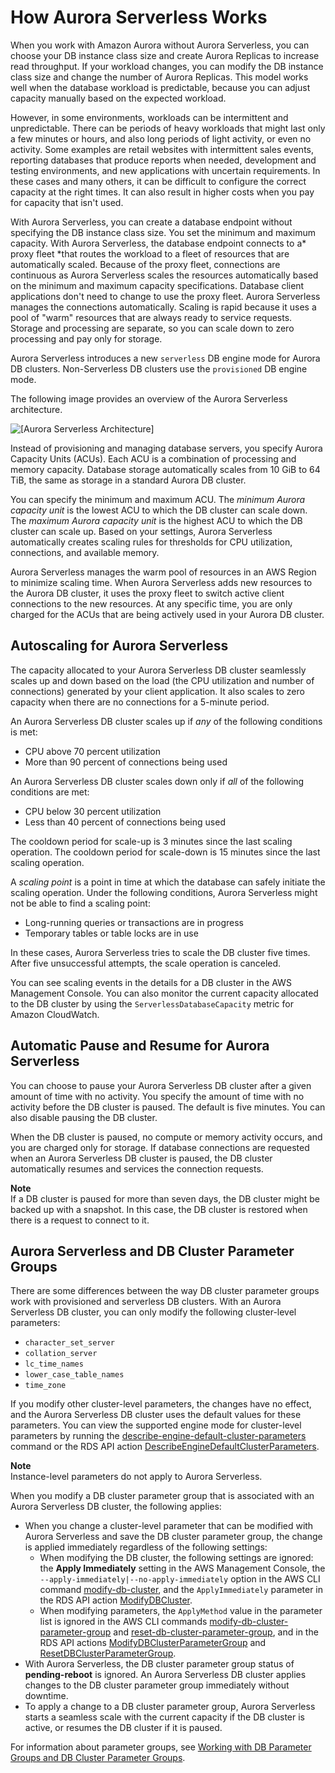 # How Aurora Serverless Works<a name="aurora-serverless.how-it-works"></a>

When you work with Amazon Aurora without Aurora Serverless, you can choose your DB instance class size and create Aurora Replicas to increase read throughput\. If your workload changes, you can modify the DB instance class size and change the number of Aurora Replicas\. This model works well when the database workload is predictable, because you can adjust capacity manually based on the expected workload\.

However, in some environments, workloads can be intermittent and unpredictable\. There can be periods of heavy workloads that might last only a few minutes or hours, and also long periods of light activity, or even no activity\. Some examples are retail websites with intermittent sales events, reporting databases that produce reports when needed, development and testing environments, and new applications with uncertain requirements\. In these cases and many others, it can be difficult to configure the correct capacity at the right times\. It can also result in higher costs when you pay for capacity that isn't used\.

With Aurora Serverless, you can create a database endpoint without specifying the DB instance class size\. You set the minimum and maximum capacity\. With Aurora Serverless, the database endpoint connects to a* proxy fleet *that routes the workload to a fleet of resources that are automatically scaled\. Because of the proxy fleet, connections are continuous as Aurora Serverless scales the resources automatically based on the minimum and maximum capacity specifications\. Database client applications don't need to change to use the proxy fleet\. Aurora Serverless manages the connections automatically\. Scaling is rapid because it uses a pool of "warm" resources that are always ready to service requests\. Storage and processing are separate, so you can scale down to zero processing and pay only for storage\.

Aurora Serverless introduces a new `serverless` DB engine mode for Aurora DB clusters\. Non\-Serverless DB clusters use the `provisioned` DB engine mode\.

 The following image provides an overview of the Aurora Serverless architecture\.

![\[Aurora Serverless Architecture\]](http://docs.aws.amazon.com/AmazonRDS/latest/AuroraUserGuide/images/aurora-serverless-arch.png)

Instead of provisioning and managing database servers, you specify Aurora Capacity Units \(ACUs\)\. Each ACU is a combination of processing and memory capacity\. Database storage automatically scales from 10 GiB to 64 TiB, the same as storage in a standard Aurora DB cluster\.

You can specify the minimum and maximum ACU\. The *minimum Aurora capacity unit* is the lowest ACU to which the DB cluster can scale down\. The *maximum Aurora capacity unit* is the highest ACU to which the DB cluster can scale up\. Based on your settings, Aurora Serverless automatically creates scaling rules for thresholds for CPU utilization, connections, and available memory\. 

Aurora Serverless manages the warm pool of resources in an AWS Region to minimize scaling time\. When Aurora Serverless adds new resources to the Aurora DB cluster, it uses the proxy fleet to switch active client connections to the new resources\. At any specific time, you are only charged for the ACUs that are being actively used in your Aurora DB cluster\.

## Autoscaling for Aurora Serverless<a name="aurora-serverless.how-it-works.auto-scaling"></a>

The capacity allocated to your Aurora Serverless DB cluster seamlessly scales up and down based on the load \(the CPU utilization and number of connections\) generated by your client application\. It also scales to zero capacity when there are no connections for a 5\-minute period\. 

An Aurora Serverless DB cluster scales up if *any* of the following conditions is met:
+ CPU above 70 percent utilization
+ More than 90 percent of connections being used

An Aurora Serverless DB cluster scales down only if *all* of the following conditions are met:
+ CPU below 30 percent utilization
+ Less than 40 percent of connections being used

The cooldown period for scale\-up is 3 minutes since the last scaling operation\. The cooldown period for scale\-down is 15 minutes since the last scaling operation\. 

A *scaling point* is a point in time at which the database can safely initiate the scaling operation\. Under the following conditions, Aurora Serverless might not be able to find a scaling point:
+ Long\-running queries or transactions are in progress
+ Temporary tables or table locks are in use

In these cases, Aurora Serverless tries to scale the DB cluster five times\. After five unsuccessful attempts, the scale operation is canceled\.

You can see scaling events in the details for a DB cluster in the AWS Management Console\. You can also monitor the current capacity allocated to the DB cluster by using the `ServerlessDatabaseCapacity` metric for Amazon CloudWatch\. 

## Automatic Pause and Resume for Aurora Serverless<a name="aurora-serverless.how-it-works.pause-resume"></a>

You can choose to pause your Aurora Serverless DB cluster after a given amount of time with no activity\. You specify the amount of time with no activity before the DB cluster is paused\. The default is five minutes\. You can also disable pausing the DB cluster\.

When the DB cluster is paused, no compute or memory activity occurs, and you are charged only for storage\. If database connections are requested when an Aurora Serverless DB cluster is paused, the DB cluster automatically resumes and services the connection requests\.

**Note**  
If a DB cluster is paused for more than seven days, the DB cluster might be backed up with a snapshot\. In this case, the DB cluster is restored when there is a request to connect to it\.

## Aurora Serverless and DB Cluster Parameter Groups<a name="aurora-serverless.parameter-groups"></a>

There are some differences between the way DB cluster parameter groups work with provisioned and serverless DB clusters\. With an Aurora Serverless DB cluster, you can only modify the following cluster\-level parameters:
+ `character_set_server`
+ `collation_server`
+ `lc_time_names`
+ `lower_case_table_names`
+ `time_zone`

If you modify other cluster\-level parameters, the changes have no effect, and the Aurora Serverless DB cluster uses the default values for these parameters\. You can view the supported engine mode for cluster\-level parameters by running the [ describe\-engine\-default\-cluster\-parameters](http://docs.aws.amazon.com/cli/latest/reference/rds/describe-engine-default-cluster-parameters.html) command or the RDS API action [DescribeEngineDefaultClusterParameters](http://docs.aws.amazon.com/AmazonRDS/latest/APIReference/API_DescribeEngineDefaultClusterParameters.html)\.

**Note**  
Instance\-level parameters do not apply to Aurora Serverless\.

When you modify a DB cluster parameter group that is associated with an Aurora Serverless DB cluster, the following applies:
+ When you change a cluster\-level parameter that can be modified with Aurora Serverless and save the DB cluster parameter group, the change is applied immediately regardless of the following settings:
  + When modifying the DB cluster, the following settings are ignored: the **Apply Immediately** setting in the AWS Management Console, the `--apply-immediately|--no-apply-immediately` option in the AWS CLI command [modify\-db\-cluster](http://docs.aws.amazon.com/cli/latest/reference/rds/modify-db-cluster.html), and the `ApplyImmediately` parameter in the RDS API action [ModifyDBCluster](http://docs.aws.amazon.com/AmazonRDS/latest/APIReference/API_ModifyDBCluster.html)\.
  + When modifying parameters, the `ApplyMethod` value in the parameter list is ignored in the AWS CLI commands [modify\-db\-cluster\-parameter\-group](http://docs.aws.amazon.com/cli/latest/reference/rds/modify-db-cluster-parameter-group.html) and [reset\-db\-cluster\-parameter\-group](http://docs.aws.amazon.com/cli/latest/reference/rds/reset-db-cluster-parameter-group.html), and in the RDS API actions [ModifyDBClusterParameterGroup](http://docs.aws.amazon.com/AmazonRDS/latest/APIReference/API_ModifyDBClusterParameterGroup.html) and [ResetDBClusterParameterGroup](http://docs.aws.amazon.com/AmazonRDS/latest/APIReference/API_ResetDBClusterParameterGroup.html)\.
+ With Aurora Serverless, the DB cluster parameter group status of **pending\-reboot** is ignored\. An Aurora Serverless DB cluster applies changes to the DB cluster parameter group immediately without downtime\.
+ To apply a change to a DB cluster parameter group, Aurora Serverless starts a seamless scale with the current capacity if the DB cluster is active, or resumes the DB cluster if it is paused\.

For information about parameter groups, see [Working with DB Parameter Groups and DB Cluster Parameter Groups](USER_WorkingWithParamGroups.md)\.